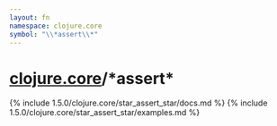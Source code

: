 ```yaml
---
layout: fn
namespace: clojure.core
symbol: "\\*assert\\*"
---
```


# [clojure.core](../)/\*assert\*

{% include 1.5.0/clojure.core/star_assert_star/docs.md %}
{% include 1.5.0/clojure.core/star_assert_star/examples.md %}

